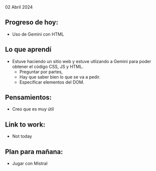 02 Abril 2024

## Progreso de hoy:
- Uso de Gemini con HTML 
## Lo que aprendí 
- Estuve haciendo un sitio web y estuve utlizando a Gemini para poder obtener el código CSS, JS y HTML.
	- Preguntar por partes, 
	- Hay que saber bien lo que se va a pedir. 
	- Especificar elementos del DOM. 
## **Pensamientos**:
- Creo que es muy útil
## Link to work: 
- Not today
## Plan para mañana: 
- Jugar con Mistral
